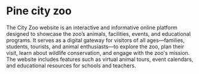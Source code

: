 # Pine city zoo

The City Zoo website is an interactive and informative online platform designed to showcase the zoo’s animals, facilities, events, and educational programs. It serves as a digital gateway for visitors of all ages—families, students, tourists, and animal enthusiasts—to explore the zoo, plan their visit, learn about wildlife conservation, and engage with the zoo's mission. The website includes features such as virtual animal tours, event calendars, and educational resources for schools and teachers.

